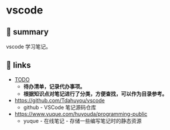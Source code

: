# vscode

## 📝 summary

vscode 学习笔记。

## 🔗 links

- [TODO](./TODO.md)
  - **待办清单，记录代办事项。**
  - **根据知识点对笔记进行了分类，方便查找，可以作为目录参考。**
- https://github.com/Tdahuyou/vscode
  - github - VSCode 笔记源码仓库
- https://www.yuque.com/huyouda/programming-public
  - yuque - 在线笔记 - 存储一些编写笔记时的静态资源


